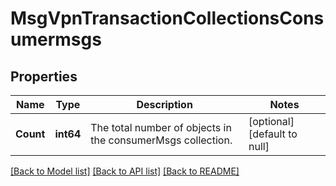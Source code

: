 # MsgVpnTransactionCollectionsConsumermsgs

## Properties
Name | Type | Description | Notes
------------ | ------------- | ------------- | -------------
**Count** | **int64** | The total number of objects in the consumerMsgs collection. | [optional] [default to null]

[[Back to Model list]](../README.md#documentation-for-models) [[Back to API list]](../README.md#documentation-for-api-endpoints) [[Back to README]](../README.md)

